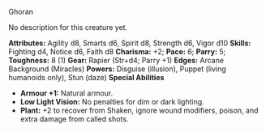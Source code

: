 Ghoran

No description for this creature yet.

**Attributes:** Agility d8, Smarts d6, Spirit d8, Strength d6, Vigor
d10
**Skills:** Fighting d4, Notice d6, Faith d8
**Charisma:** +2; **Pace:** 6; **Parry:** 5; **Toughness:** 8 (1)
**Gear:** Rapier (Str+d4; Parry +1)
**Edges:** Arcane Background (Miracles)
**Powers:** Disguise (illusion), Puppet (living humanoids only), Stun
(daze)
**Special Abilities**
- **Armour +1:** Natural armour.
- **Low Light Vision:** No penalties for dim or dark lighting.
- **Plant:** +2 to recover from Shaken, ignore wound modifiers, poison,
and extra damage from called shots.

